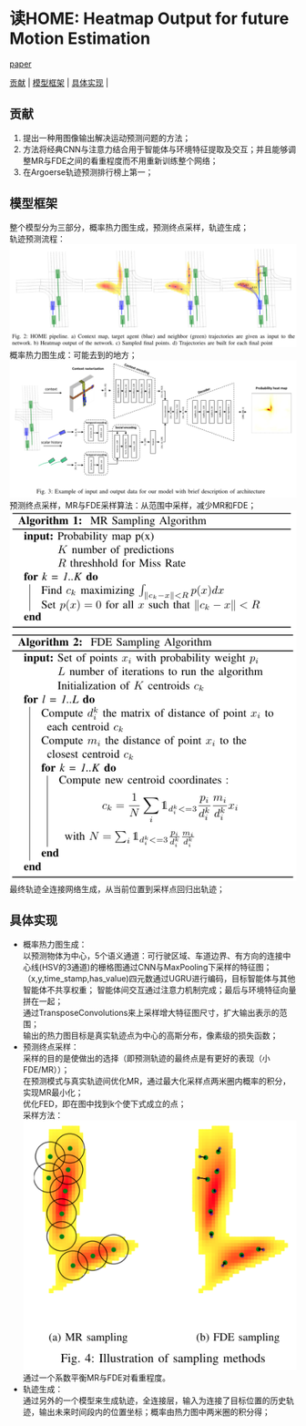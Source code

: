 # 读HOME: Heatmap Output for future Motion Estimation  
[paper](https://paperswithcode.com/paper/home-heatmap-output-for-future-motion)  

[贡献](#贡献) | [模型框架](#模型框架) | [具体实现](#具体实现) |

## 贡献
1. 提出一种用图像输出解决运动预测问题的方法；  
2. 方法将经典CNN与注意力结合用于智能体与环境特征提取及交互；并且能够调整MR与FDE之间的看重程度而不用重新训练整个网络；  
3. 在Argoerse轨迹预测排行榜上第一；  

## 模型框架
整个模型分为三部分，概率热力图生成，预测终点采样，轨迹生成；  
轨迹预测流程：![预测流程](pic/HOME.png)  
概率热力图生成：可能去到的地方；  ![概率热力图生成](pic/HOME_heatmapGen.png)   
预测终点采样，MR与FDE采样算法：从范围中采样，减少MR和FDE； ![预测点采样—MR](pic/HOME_MRSamplingAlgo.png)![预测点采样-FDE](pic/HOME_FDESamplingAlgo.png)  
最终轨迹全连接网络生成，从当前位置到采样点回归出轨迹；  

## 具体实现  
- 概率热力图生成：   
以预测物体为中心，5个语义通道：可行驶区域、车道边界、有方向的连接中心线(HSV的3通道)的栅格图通过CNN与MaxPooling下采样的特征图；   
（x,y,time_stamp,has_value)四元数通过UGRU进行编码，目标智能体与其他智能体不共享权重；  智能体间交互通过注意力机制完成；最后与环境特征向量拼在一起；  
通过TransposeConvolutions来上采样增大特征图尺寸，扩大输出表示的范围；  
输出的热力图目标是真实轨迹点为中心的高斯分布，像素级的损失函数；  
- 预测终点采样：  
采样的目的是使做出的选择（即预测轨迹的最终点是有更好的表现（小FDE/MR））；  
在预测模式与真实轨迹间优化MR，通过最大化采样点两米圈内概率的积分，实现MR最小化；  
优化FED，即在图中找到k个使下式成立的点；  
采样方法：![采样方法](pic/HOME_Sampling.png)    
通过一个系数平衡MR与FDE对看重程度。  
- 轨迹生成：  
通过另外的一个模型来生成轨迹，全连接层，输入为连接了目标位置的历史轨迹，输出未来时间段内的位置坐标；概率由热力图中两米圈的积分得；

